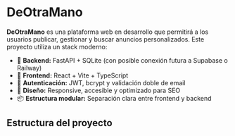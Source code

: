 # DeOtraMano

**DeOtraMano** es una plataforma web en desarrollo que permitirá a los usuarios publicar, gestionar y buscar anuncios personalizados. Este proyecto utiliza un stack moderno:

- 🔧 **Backend:** FastAPI + SQLite (con posible conexión futura a Supabase o Railway)
- 🎨 **Frontend:** React + Vite + TypeScript
- 🔐 **Autenticación:** JWT, bcrypt y validación doble de email
- 🧠 **Diseño:** Responsive, accesible y optimizado para SEO
- 📦 **Estructura modular:** Separación clara entre frontend y backend

## Estructura del proyecto

